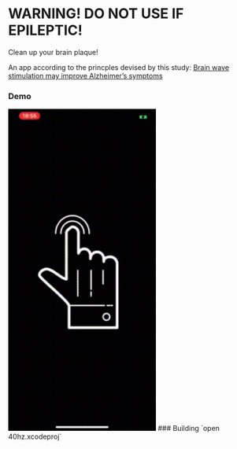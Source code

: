 # WARNING! DO NOT USE IF EPILEPTIC!

Clean up your brain plaque! 

An app according to the princples devised by this study: [Brain wave stimulation may improve Alzheimer’s symptoms](http://news.mit.edu/2019/brain-wave-stimulation-improve-alzheimers-0314)

### Demo
<img src="https://github.com/advatar/fortyhertz/raw/master/screencast.gif" width="300">
### Building
`open 40hz.xcodeproj`


